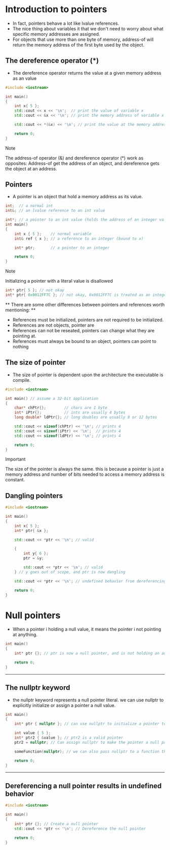 # Introduction to pointers
- In fact, pointers behave a lot like lvalue references.
- The nice thing about variables it that we don't need to worry about what specific memory addresses are assigned.
- For objects that use more than one byte of memory, address-of will return the memory address of the first byte used by the object.

## The dereference operator (*)
- The dereference operator returns the value at a given memory address as an value

```cpp
#include <iostream>

int main()
{
    int x{ 5 };
    std::cout << x << '\n';  // print the value of variable x
    std::cout << &x << '\n'; // print the memory address of variable x

    std::cout << *(&x) << '\n'; // print the value at the memory address of variable x (parentheses not required, but make it easier to read)

    return 0;
}
```

> [!NOTE]
> The address-of operator (&) and dereference operator (*) work as opposites: Address-of get the address of an object, and dereference gets the object at an address.

## Pointers
* A pointer is an object that hold a memory address as its value.

```cpp
int;  // a normal int
int&; // an lvalue reference to an int value

int*; // a pointer to an int value (holds the address of an integer value)
int main()
{
    int x { 5 };    // normal variable
    int& ref { x }; // a reference to an integer (bound to x)

    int* ptr;       // a pointer to an integer

    return 0;
}
```

> [!NOTE]
> Initializing a pointer with a literal value is disallowed
```cpp
int* ptr{ 5 }; // not okay
int* ptr{ 0x0012FF7C }; // not okay, 0x0012FF7C is treated as an integer literal

```

** There are some other differences between pointers and references worth mentioning: **
- References must be initialized, pointers are not required to be initialized.
- References are not objects, pointer are
- References can not be reseated, pointers can change what they are pointing at.
- References must always be bound to an object, pointers can point to nothing

## The size of pointer
- The size of pointer is dependent upon the architecture the executable is compile.

```cpp
#include <iostream>

int main() // assume a 32-bit application
{
    char* chPtr{};        // chars are 1 byte
    int* iPtr{};          // ints are usually 4 bytes
    long double* ldPtr{}; // long doubles are usually 8 or 12 bytes

    std::cout << sizeof(chPtr) << '\n'; // prints 4
    std::cout << sizeof(iPtr) << '\n';  // prints 4
    std::cout << sizeof(ldPtr) << '\n'; // prints 4

    return 0;
}

```
> [!IMPORTANT]
> The size of the pointer is always the same.
> this is because a pointer is just a memory address
> and number of bits needed to access a memory address is constant.

## Dangling pointers
```cpp
#include <iostream>

int main()
{
    int x{ 5 };
    int* ptr{ &x };

    std::cout << *ptr << '\n'; // valid

    {
        int y{ 6 };
        ptr = &y;

        std::cout << *ptr << '\n'; // valid
    } // y goes out of scope, and ptr is now dangling

    std::cout << *ptr << '\n'; // undefined behavior from dereferencing a dangling pointer

    return 0;
}
```

# Null pointers
- When a pointer i holding a null value, it means the pointer i not pointing at anything.

```cpp
int main()
{
    int* ptr {}; // ptr is now a null pointer, and is not holding an address

    return 0;
}

```

---

## The nullptr keyword
- the nullptr keyword represents a null pointer literal. we can use nullptr to explicitly initialize or assign a pointer a null value.

```cpp
int main()
{
    int* ptr { nullptr }; // can use nullptr to initialize a pointer to be a null pointer

    int value { 5 };
    int* ptr2 { &value }; // ptr2 is a valid pointer
    ptr2 = nullptr; // Can assign nullptr to make the pointer a null pointer

    someFunction(nullptr); // we can also pass nullptr to a function that has a pointer parameter

    return 0;
}
```

---- 
## Dereferencing a null pointer results in undefined behavior

```cpp
#include <iostream>

int main()
{
    int* ptr {}; // Create a null pointer
    std::cout << *ptr << '\n'; // Dereference the null pointer

    return 0;
}
```